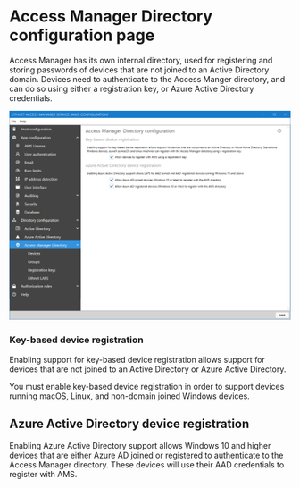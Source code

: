 # Access Manager Directory configuration page

Access Manager has its own internal directory, used for registering and storing passwords of devices that are not joined to an Active Directory domain. Devices need to authenticate to the Access Manger directory, and can do so using either a registration key, or Azure Active Directory credentials.

![](../../images/ui-page-directory-configuration-access-manager-directory.png)

### Key-based device registration

Enabling support for key-based device registration allows support for devices that are not joined to an Active Directory or Azure Active Directory.

You must enable key-based device registration in order to support devices running macOS, Linux, and non-domain joined Windows devices.

## Azure Active Directory device registration

Enabling Azure Active Directory support allows Windows 10 and higher devices that are either Azure AD joined or registered to authenticate to the Access Manager directory. These devices will use their AAD credentials to register with AMS.

